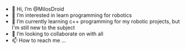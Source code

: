 - 👋 Hi, I’m @MilosDroid
- 👀 I’m interested in learn programming for robotics
- 🌱 I’m currently learning c++ programming for my robotic projects, but I'm still new to the subject
- 💞️ I’m looking to collaborate on with all
- 📫 How to reach me ...

<!---
MilosDroid/MilosDroid is a ✨ special ✨ repository because its `README.md` (this file) appears on your GitHub profile.
You can click the Preview link to take a look at your changes.
--->
